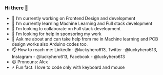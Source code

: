 ### Hi there 👋

<!--
**luckyhero613/luckyhero613** is a ✨ _special_ ✨ repository because its `README.md` (this file) appears on your GitHub profile.
-->

- 🔭 I’m currently working on Frontend Design and development
- 🌱 I’m currently learning Machine Learning and Full stack development
- 👯 I’m looking to collaborate on Full stack development
- 🤔 I’m looking for help in sponsoring my work
- 💬 Ask me about and can take help from me in Machine learning and PCB design works also Arduino codes too.
- 📫 How to reach me: LinkedIn- @luckyhero613, Twitter -@luckyhero613, Instagram - @luckyhero613, Facebook - @luckyhero613
- 😄 Pronouns: Alex
- ⚡ Fun fact: I love to code only with keyboard and mouse

